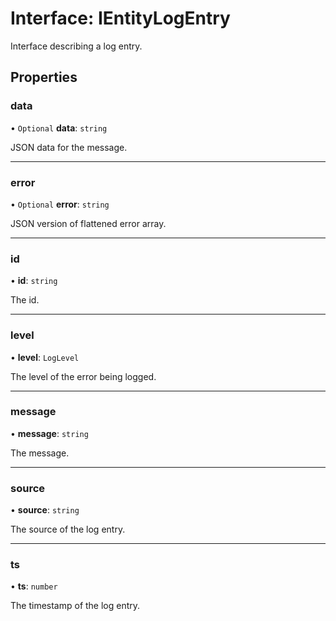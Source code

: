 # Interface: IEntityLogEntry

Interface describing a log entry.

## Properties

### data

• `Optional` **data**: `string`

JSON data for the message.

___

### error

• `Optional` **error**: `string`

JSON version of flattened error array.

___

### id

• **id**: `string`

The id.

___

### level

• **level**: `LogLevel`

The level of the error being logged.

___

### message

• **message**: `string`

The message.

___

### source

• **source**: `string`

The source of the log entry.

___

### ts

• **ts**: `number`

The timestamp of the log entry.
